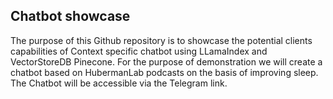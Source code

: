 ## Chatbot showcase
The purpose of this Github repository is to showcase the potential clients capabilities of Context specific chatbot using LLamaIndex and VectorStoreDB Pinecone.
For the purpose of demonstration we will create a chatbot based on HubermanLab podcasts on the basis of improving sleep.
The Chatbot will be accessible via the Telegram link.


